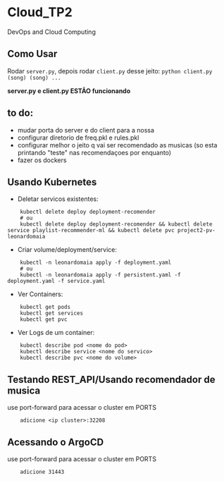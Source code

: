 # Cloud_TP2
DevOps and Cloud Computing

## Como Usar

Rodar ``server.py``, depois rodar ``client.py`` desse jeito: ``python client.py (song) (song) ...``

**server.py e client.py ESTÃO funcionando**

## to do:

- mudar porta do server e do client para a nossa
- configurar diretorio de freq.pkl e rules.pkl
- configurar melhor o jeito q vai ser recomendado as musicas (so esta printando "teste" nas recomendaçoes por enquanto)
- fazer os dockers

## Usando Kubernetes
- Deletar servicos existentes:
```
    kubectl delete deploy deployment-recomender
    # ou
    kubectl delete deploy deployment-recomender && kubectl delete service playlist-recommender-ml && kubectl delete pvc project2-pv-leonardomaia
```
- Criar volume/deployment/service:
```
    kubectl -n leonardomaia apply -f deployment.yaml
    # ou
    kubectl -n leonardomaia apply -f persistent.yaml -f deployment.yaml -f service.yaml
```
- Ver Containers:
```
    kubectl get pods
    kubectl get services
    kubectl get pvc
```
- Ver Logs de um container:
```
    kubectl describe pod <nome do pod>
    kubectl describe service <nome do servico>
    kubectl describe pvc <nome do volume>
```

## Testando REST_API/Usando recomendador de musica
use port-forward para acessar o cluster em PORTS
```
    adicione <ip cluster>:32208
```

## Acessando o ArgoCD
use port-forward para acessar o cluster em PORTS
```
    adicione 31443
```